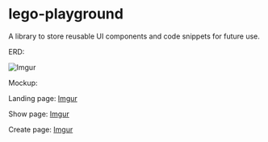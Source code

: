 # lego-playground

A library to store reusable UI components and code snippets for future use.

ERD:

![Imgur](http://i.imgur.com/9zCLT0u.png)

Mockup:

Landing page:
[Imgur](http://i.imgur.com/2XzTjwS.png)

Show page:
[Imgur](http://i.imgur.com/SqwgMUS.png)

Create page:
[Imgur](http://i.imgur.com/jfvD5pG.png)

